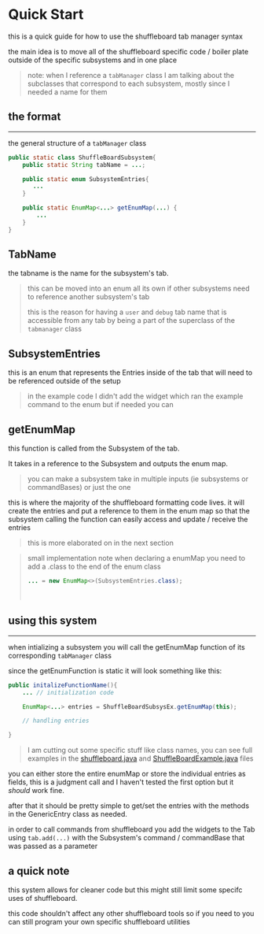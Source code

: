# Quick Start

this is a quick guide for how to use the shuffleboard tab manager syntax

the main idea is to move all of the shuffleboard specific code / boiler plate outside of the specific subsystems and in one place

> note: when I reference a `tabManager` class I am talking about the subclasses that correspond to each subsystem, mostly since I needed a name for them

## the format
---
the general structure of a `tabManager` class
```java
public static class ShuffleBoardSubsystem{
	public static String tabName = ...;

    public static enum SubsystemEntries{
       ...
    }

    public static EnumMap<...> getEnumMap(...) { 
        ...
    }
}
```

TabName
---
the tabname is the name for the subsystem's tab. 
> this can be moved into an enum all its own if other subsystems need to reference another subsystem's tab
> 
> this is the reason for having a `user` and `debug` tab name that is accessible from any tab by being a part of the superclass of the `tabmanager` class

SubsystemEntries
---
this is an enum that represents the Entries inside of the tab that will need to be referenced outside of the setup

> in the example code I didn't add the widget which ran the example command to the enum but if needed you can

getEnumMap
---
this function is called from the Subsystem of the tab.

It takes in a reference to the Subsystem and outputs the enum map.

> you can make a subsystem take in multiple inputs (ie subsystems or commandBases) or just the one

this is where the majority of the shuffleboard formatting code lives. it will create the entries and put a reference to them in the enum map so that the subsystem calling the function can easily access and update / receive the entries
> this is more elaborated on in the next section

> small implementation note when declaring a enumMap you need to add a .class to the end of the enum class
> ```java 
> ... = new EnumMap<>(SubsystemEntries.class);
> ```
> <br>
## using this system
---

when intializing a subsystem you will call the getEnumMap function of its corresponding `tabManager` class

since the getEnumFunction is static it will look something like this:

```java
public initalizeFunctionName(){
    ... // initialization code 

    EnumMap<...> entries = ShuffleBoardSubsysEx.getEnumMap(this);

    // handling entries

}

```

> I am cutting out some specific stuff like class names, you can see full examples in the [shuffleboard.java](./src/main/java/frc/robot/ShuffleBoard.java) and [ShuffleBoardExample.java](./src/main/java/frc/robot/subsystems/ShuffleBoardExample.java) files

you can either store the entire enumMap or store the individual entries as fields, this is a judgment call and I haven't tested the first option but it *should* work fine.

after that it should be pretty simple to get/set the entries with the methods in the GenericEntry class as needed.

in order to call commands from shuffleboard you add the widgets to the Tab using `tab.add(...)` with the Subsystem's command / commandBase that was passed as a parameter

## a quick note

this system allows for cleaner code but this might still limit some specifc uses of shuffleboard.

this code shouldn't affect any other shuffleboard tools so if you need to you can still program your own specific shuffleboard utilities